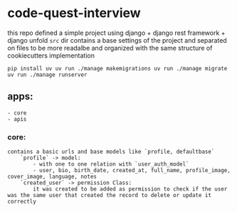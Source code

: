 # code-quest-interview
 
this repo defined a simple project using django + django rest framework + django unfold
`src` dir contains a base settings of the project and separated on files to be more readalbe and organized with the same structure of cookiecutters implementation

``
pip install uv
uv run ./manage makemigrations
uv run ./manage migrate
uv run ./manage runserver
``

## apps:
    - core
    - apis

### core:
    contains a basic urls and base models like `profile, defaultbase`
        `profile` -> model:
            - with one to one relation with `user_auth_model`
            - user, bio, birth_date, created_at, full_name, profile_image, cover_image, language, notes
        `created_user` -> permission Class:
            it was created to be added as permission to check if the user was the same user that created the record to delete or update it correctly
